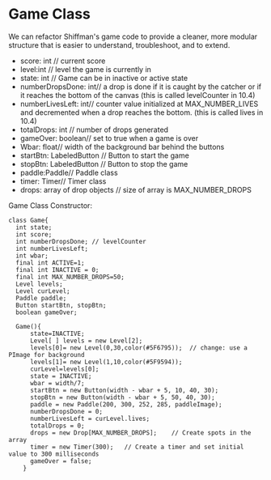 # Game Class

We can refactor Shiffman's game code to provide a cleaner, more modular structure that is easier to understand, troubleshoot, and to extend.


- score: int // current score
- level:int // level the game is currently in
- state: int // Game can be in inactive or active state
- numberDropsDone: int// a drop is done if it is caught by the catcher or if it reaches the bottom of the canvas (this is called levelCounter in 10.4)
- numberLivesLeft: int// counter value initialized at MAX_NUMBER_LIVES and decremented when a drop reaches the bottom. (this is called lives in 10.4)
- totalDrops: int // number of drops generated
- gameOver: boolean// set to true when a game is over
- Wbar: float// width of the background bar behind the buttons
- startBtn: LabeledButton // Button to start the game
- stopBtn: LabeledButton // Button to stop the game
- paddle:Paddle// Paddle class
- timer: Timer// Timer class
- drops: array of drop objects // size of array is MAX_NUMBER_DROPS
 

Game Class Constructor:

```
class Game{
  int state;
  int score;
  int numberDropsDone; // levelCounter
  int numberLivesLeft;
  int wbar;
  final int ACTIVE=1;
  final int INACTIVE = 0;
  final int MAX_NUMBER_DROPS=50;
  Level levels;
  Level curLevel;
  Paddle paddle;
  Button startBtn, stopBtn;
  boolean gameOver;
  
  Game(){
      state=INACTIVE;
      Level[ ] levels = new Level[2]; 
      levels[0]= new Level(0,30,color(#5F6795));  // change: use a PImage for background 
      levels[1]= new Level(1,10,color(#5F9594));
      curLevel=levels[0];
      state = INACTIVE;
      wbar = width/7;
      startBtn = new Button(width - wbar + 5, 10, 40, 30);
      stopBtn = new Button(width - wbar + 5, 50, 40, 30);
      paddle = new Paddle(200, 300, 252, 285, paddleImage);
      numberDropsDone = 0;
      numberLivesLeft = curLevel.lives;
      totalDrops = 0;
      drops = new Drop[MAX_NUMBER_DROPS];    // Create spots in the array
      timer = new Timer(300);   // Create a timer and set initial value to 300 milliseconds
      gameOver = false;
    }

```